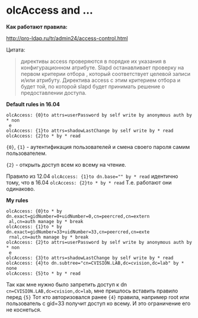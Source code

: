 olcAccess and ...
============

**Как работают правила:**

http://pro-ldap.ru/tr/admin24/access-control.html

Цитата:

> директивы access проверяются в порядке их указания в конфигурационном атрибуте. Slapd останавливает проверку на первом критерии отбора <what>, который соответствует целевой записи и/или атрибуту. Директива access с этим критерием отбора и будет той, по которой slapd будет принимать решение о предоставлении доступа.


**Default rules in 16.04**

```
olcAccess: {0}to attrs=userPassword by self write by anonymous auth by * non
 e
olcAccess: {1}to attrs=shadowLastChange by self write by * read
olcAccess: {2}to * by * read
```

`{0}`, `{1}` - аутентификация пользователей и смена своего пароля самим пользователем. 

`{2}` - открыть доступ всем ко всему на чтение.

Правило из 12.04 `olcAccess: {1}to dn.base="" by * read` идентично тому, что в 16.04 `olcAccess: {2}to * by * read`
Т.е. работают они одинаково.

**My rules**

```
olcAccess: {0}to * by dn.exact=gidNumber=0+uidNumber=0,cn=peercred,cn=extern
 al,cn=auth manage by * break
olcAccess: {1}to * by dn.exact=gidNumber=33+uidNumber=33,cn=peercred,cn=exte
 rnal,cn=auth manage by * break
olcAccess: {2}to attrs=userPassword by self write by anonymous auth by * non
 e
olcAccess: {3}to attrs=shadowLastChange by self write by * read
olcAccess: {4}to dn.subtree="cn=CVISION.LAB,dc=cvision,dc=lab" by * none
olcAccess: {5}to * by * read
```

Так как мне нужно было запретить доступ к dn `cn=CVISION.LAB,dc=cvision,dc=lab`, мне пришлось вставить правило перед `{5}`
Тот кто авторизовался ранее `{4}` правила, например root или пользователь с gid=33 получит доступ ко всему. И это ограничение его не коснеться.
